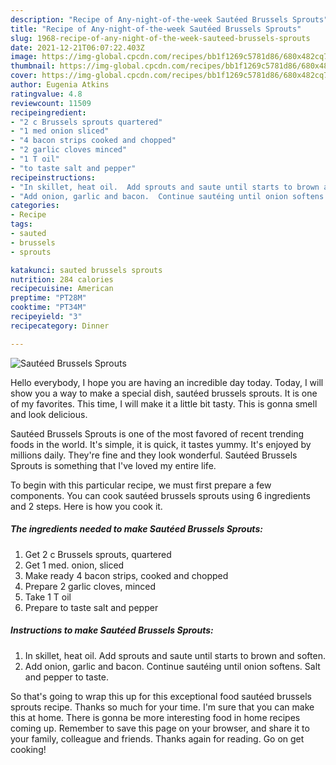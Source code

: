 ```yaml
---
description: "Recipe of Any-night-of-the-week Sautéed Brussels Sprouts"
title: "Recipe of Any-night-of-the-week Sautéed Brussels Sprouts"
slug: 1968-recipe-of-any-night-of-the-week-sauteed-brussels-sprouts
date: 2021-12-21T06:07:22.403Z
image: https://img-global.cpcdn.com/recipes/bb1f1269c5781d86/680x482cq70/sauteed-brussels-sprouts-recipe-main-photo.jpg
thumbnail: https://img-global.cpcdn.com/recipes/bb1f1269c5781d86/680x482cq70/sauteed-brussels-sprouts-recipe-main-photo.jpg
cover: https://img-global.cpcdn.com/recipes/bb1f1269c5781d86/680x482cq70/sauteed-brussels-sprouts-recipe-main-photo.jpg
author: Eugenia Atkins
ratingvalue: 4.8
reviewcount: 11509
recipeingredient:
- "2 c Brussels sprouts quartered"
- "1 med onion sliced"
- "4 bacon strips cooked and chopped"
- "2 garlic cloves minced"
- "1 T oil"
- "to taste salt and pepper"
recipeinstructions:
- "In skillet, heat oil.  Add sprouts and saute until starts to brown and soften."
- "Add onion, garlic and bacon.  Continue sautéing until onion softens.  Salt and pepper to taste."
categories:
- Recipe
tags:
- sauted
- brussels
- sprouts

katakunci: sauted brussels sprouts 
nutrition: 284 calories
recipecuisine: American
preptime: "PT28M"
cooktime: "PT34M"
recipeyield: "3"
recipecategory: Dinner

---
```



![Sautéed Brussels Sprouts](https://img-global.cpcdn.com/recipes/bb1f1269c5781d86/680x482cq70/sauteed-brussels-sprouts-recipe-main-photo.jpg)

Hello everybody, I hope you are having an incredible day today. Today, I will show you a way to make a special dish, sautéed brussels sprouts. It is one of my favorites. This time, I will make it a little bit tasty. This is gonna smell and look delicious.

Sautéed Brussels Sprouts is one of the most favored of recent trending foods in the world. It's simple, it is quick, it tastes yummy. It's enjoyed by millions daily. They're fine and they look wonderful. Sautéed Brussels Sprouts is something that I've loved my entire life.




To begin with this particular recipe, we must first prepare a few components. You can cook sautéed brussels sprouts using 6 ingredients and 2 steps. Here is how you cook it.

<!--inarticleads1-->

##### The ingredients needed to make Sautéed Brussels Sprouts:

1. Get 2 c Brussels sprouts, quartered
1. Get 1 med. onion, sliced
1. Make ready 4 bacon strips, cooked and chopped
1. Prepare 2 garlic cloves, minced
1. Take 1 T oil
1. Prepare to taste salt and pepper




<!--inarticleads2-->

##### Instructions to make Sautéed Brussels Sprouts:

1. In skillet, heat oil.  Add sprouts and saute until starts to brown and soften.
1. Add onion, garlic and bacon.  Continue sautéing until onion softens.  Salt and pepper to taste.




So that's going to wrap this up for this exceptional food sautéed brussels sprouts recipe. Thanks so much for your time. I'm sure that you can make this at home. There is gonna be more interesting food in home recipes coming up. Remember to save this page on your browser, and share it to your family, colleague and friends. Thanks again for reading. Go on get cooking!
